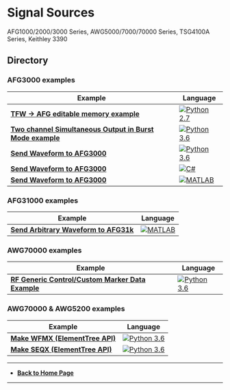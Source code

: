 # Signal Sources
AFG1000/2000/3000 Series, AWG5000/7000/70000 Series, TSG4100A Series, Keithley 3390 

## Directory
### AFG3000 examples

| Example                                                      | Language                                                     |
| ------------------------------------------------------------ | ------------------------------------------------------------ |
| **[TFW -> AFG editable memory example](./src/AfgTfwExample)** | [![Python 2.7](https://img.shields.io/badge/python-2.7-&?labelColor=3E434A&colorB=006281&logo=python)](https://www.python.org/downloads/release/python-2715/) |
| **[Two channel Simultaneous Output in Burst Mode example](./src/CH1-2BurstModeExample)** | [![Python 3.6](https://img.shields.io/badge/python-3.6-&?labelColor=3E434A&colorB=006281&logo=python)](https://www.python.org/downloads/release/python-360/) |
| **[Send Waveform to AFG3000](./src/AFG3KSendWaveformExample/python)** | [![Python 3.6](https://img.shields.io/badge/python-3.6-&?labelColor=3E434A&colorB=006281&logo=python)](https://www.python.org/downloads/release/python-360/) |
| **[Send Waveform to AFG3000](./src/AFG3KSendWaveformExample/cs)** | [![C#](https://img.shields.io/badge/-C%20Sharp-&?labelColor=3E434A&colorB=73BF44&logo=Microsoft)](https://github.com/dotnet/roslyn) |
| **[Send Waveform to AFG3000](./src/AFG3KSendWaveformExample/matlab)** | [![MATLAB](https://img.shields.io/badge/-MATLAB-&?labelColor=3E434A&colorB=F05A22&logo=Mathworks)](https://www.mathworks.com/products/matlab.html?s_tid=hp_products_matlab) |

### AFG31000 examples
| Example                                                      | Language                                                     |
| ------------------------------------------------------------ | ------------------------------------------------------------ |
| **[Send Arbitrary Waveform to AFG31k](./src/AFG31k_Send_Arb_Waveform/matlab/Afg31k_send_arb.m)** | [![MATLAB](https://img.shields.io/badge/-MATLAB-&?labelColor=3E434A&colorB=F05A22&logo=Mathworks)](https://www.mathworks.com/products/matlab.html?s_tid=hp_products_matlab) |



### AWG70000 examples

| Example                                                      | Language                                                     |
| ------------------------------------------------------------ | ------------------------------------------------------------ |
| **[RF Generic Control/Custom Marker Data Example](./src/RFGenericCustomMarkerExample)** | [![Python 3.6](https://img.shields.io/badge/python-3.6-&?labelColor=3E434A&colorB=006281&logo=python)](https://www.python.org/downloads/release/python-360/) |



### AWG70000 & AWG5200 examples

| Example                                                  | Language                                                     |
| -------------------------------------------------------- | ------------------------------------------------------------ |
| **[Make WFMX (ElementTree API)](./src/MakeWFMXExample)** | [![Python 3.6](https://img.shields.io/badge/python-3.6-&?labelColor=3E434A&colorB=006281&logo=python)](https://www.python.org/downloads/release/python-360/) |
| **[Make SEQX (ElementTree API)](./src/MakeSEQXExample)** | [![Python 3.6](https://img.shields.io/badge/python-3.6-&?labelColor=3E434A&colorB=006281&logo=python)](https://www.python.org/downloads/release/python-360/) |



----
* **[Back to Home Page](./../../README.md)**
----


